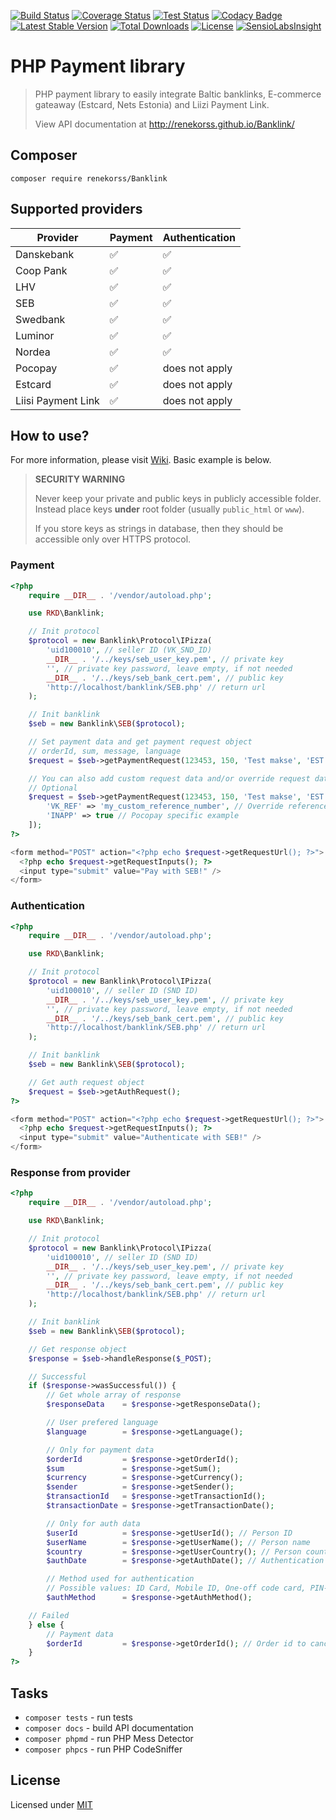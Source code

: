[![Build Status](https://travis-ci.org/renekorss/Banklink.svg?branch=master)](https://travis-ci.org/renekorss/Banklink)
[![Coverage Status](https://coveralls.io/repos/renekorss/Banklink/badge.svg?branch=master&service=github)](https://coveralls.io/github/renekorss/Banklink?branch=master)
[![Test Status](https://php-eye.com/badge/renekorss/Banklink/tested.svg)](https://php-eye.com/package/renekorss/banklink)
[![Codacy Badge](https://api.codacy.com/project/badge/Grade/e40d4d283c7e41b2993656fce3645439)](https://www.codacy.com/app/renekorss/Banklink?utm_source=github.com&amp;utm_medium=referral&amp;utm_content=renekorss/Banklink&amp;utm_campaign=Badge_Grade)
[![Latest Stable Version](https://poser.pugx.org/renekorss/banklink/v/stable)](https://packagist.org/packages/renekorss/banklink)
[![Total Downloads](https://poser.pugx.org/renekorss/banklink/downloads)](https://packagist.org/packages/renekorss/banklink)
[![License](https://img.shields.io/badge/license-MIT-blue.svg)](LICENSE)
[![SensioLabsInsight](https://insight.sensiolabs.com/projects/4cf7fcfd-17f3-46a0-af94-0742c4332e16/mini.png)](https://insight.sensiolabs.com/projects/4cf7fcfd-17f3-46a0-af94-0742c4332e16)

# PHP Payment library

> PHP payment library to easily integrate Baltic banklinks, E-commerce gateaway (Estcard, Nets Estonia) and Liizi Payment Link.
>
> View API documentation at http://renekorss.github.io/Banklink/

## Composer

    composer require renekorss/Banklink

## Supported providers

Provider          | Payment             | Authentication    
------------------| ------------------- | ------------------
Danskebank        | :white_check_mark:  | :white_check_mark:
Coop Pank         | :white_check_mark:  | :white_check_mark:
LHV               | :white_check_mark:  | :white_check_mark:
SEB               | :white_check_mark:  | :white_check_mark:
Swedbank          | :white_check_mark:  | :white_check_mark:
Luminor           | :white_check_mark:  | :white_check_mark:
Nordea            | :white_check_mark:  | :white_check_mark:
Pocopay           | :white_check_mark:  | does not apply
Estcard           | :white_check_mark:  | does not apply
Liisi Payment Link| :white_check_mark:  | does not apply

## How to use?

For more information, please visit [Wiki](https://github.com/renekorss/Banklink/wiki). Basic example is below.

> **SECURITY WARNING**
>
> Never keep your private and public keys in publicly accessible folder. Instead place keys **under** root folder (usually `public_html` or `www`).
>
> If you store keys as strings in database, then they should be accessible only over HTTPS protocol.

### Payment

````php
<?php
    require __DIR__ . '/vendor/autoload.php';

    use RKD\Banklink;

    // Init protocol
    $protocol = new Banklink\Protocol\IPizza(
        'uid100010', // seller ID (VK_SND_ID)
        __DIR__ . '/../keys/seb_user_key.pem', // private key
        '', // private key password, leave empty, if not needed
        __DIR__ . '/../keys/seb_bank_cert.pem', // public key
        'http://localhost/banklink/SEB.php' // return url
    );

    // Init banklink
    $seb = new Banklink\SEB($protocol);

    // Set payment data and get payment request object
    // orderId, sum, message, language
    $request = $seb->getPaymentRequest(123453, 150, 'Test makse', 'EST');

    // You can also add custom request data and/or override request data
    // Optional
    $request = $seb->getPaymentRequest(123453, 150, 'Test makse', 'EST', 'EUR', [
        'VK_REF' => 'my_custom_reference_number', // Override reference number
        'INAPP' => true // Pocopay specific example
    ]);
?>

<form method="POST" action="<?php echo $request->getRequestUrl(); ?>">
  <?php echo $request->getRequestInputs(); ?>
  <input type="submit" value="Pay with SEB!" />
</form>

````

### Authentication

````php
<?php
    require __DIR__ . '/vendor/autoload.php';

    use RKD\Banklink;

    // Init protocol
    $protocol = new Banklink\Protocol\IPizza(
        'uid100010', // seller ID (SND ID)
        __DIR__ . '/../keys/seb_user_key.pem', // private key
        '', // private key password, leave empty, if not needed
        __DIR__ . '/../keys/seb_bank_cert.pem', // public key
        'http://localhost/banklink/SEB.php' // return url
    );

    // Init banklink
    $seb = new Banklink\SEB($protocol);

    // Get auth request object
    $request = $seb->getAuthRequest();
?>

<form method="POST" action="<?php echo $request->getRequestUrl(); ?>">
  <?php echo $request->getRequestInputs(); ?>
  <input type="submit" value="Authenticate with SEB!" />
</form>

````

### Response from provider

````php
<?php
    require __DIR__ . '/vendor/autoload.php';

    use RKD\Banklink;

    // Init protocol
    $protocol = new Banklink\Protocol\IPizza(
        'uid100010', // seller ID (SND ID)
        __DIR__ . '/../keys/seb_user_key.pem', // private key
        '', // private key password, leave empty, if not needed
        __DIR__ . '/../keys/seb_bank_cert.pem', // public key
        'http://localhost/banklink/SEB.php' // return url
    );

    // Init banklink
    $seb = new Banklink\SEB($protocol);

    // Get response object
    $response = $seb->handleResponse($_POST);

    // Successful
    if ($response->wasSuccessful()) {
        // Get whole array of response
        $responseData    = $response->getResponseData();

        // User prefered language
        $language        = $response->getLanguage();

        // Only for payment data
        $orderId         = $response->getOrderId();
        $sum             = $response->getSum();
        $currency        = $response->getCurrency();
        $sender          = $response->getSender();
        $transactionId   = $response->getTransactionId();
        $transactionDate = $response->getTransactionDate();

        // Only for auth data
        $userId          = $response->getUserId(); // Person ID
        $userName        = $response->getUserName(); // Person name
        $country         = $response->getUserCountry(); // Person country
        $authDate        = $response->getAuthDate(); // Authentication response datetime

        // Method used for authentication
        // Possible values: ID Card, Mobile ID, One-off code card, PIN-calculator, Code card or unknown
        $authMethod      = $response->getAuthMethod();

    // Failed
    } else {
        // Payment data
        $orderId         = $response->getOrderId(); // Order id to cancel order etc.
    }
?>

````

## Tasks

- `composer tests` - run tests
- `composer docs` - build API documentation
- `composer phpmd` - run PHP Mess Detector
- `composer phpcs` - run PHP CodeSniffer

## License

Licensed under [MIT](LICENSE)

